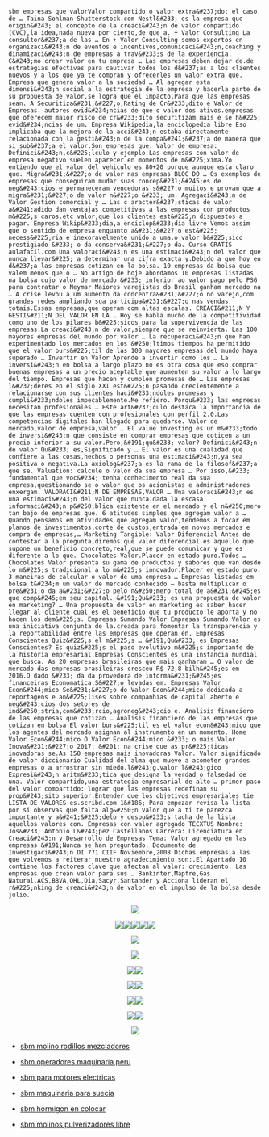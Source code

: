 
```
sbm empresas que valorValor compartido o valor extra&#237;do: el caso de … Taina Sohlman Shutterstock.com Nestl&#233; es la empresa que origin&#243; el concepto de la creaci&#243;n de valor compartido (CVC),la idea,nada nueva por cierto,de que a. + Valor Consulting La consultor&#237;a de las … En + Valor Consulting somos expertos en organizaci&#243;n de eventos e incentivos,comunicaci&#243;n,coaching y dinamizaci&#243;n de empresas a trav&#233;s de la experiencia. C&#243;mo crear valor en tu empresa … Las empresas deben dejar de.de estrategias efectivas para cautivar todos los d&#237;as a los clientes nuevos y a los que ya te compran y ofrecerles un valor extra que. Empresa que genera valor a la sociedad … Al agregar esta dimensi&#243;n social a la estrategia de la empresa y hacerla parte de su propuesta de valor,se logra que el impacto.Para que las empresas sean. A Securitiza&#231;&#227;o,Rating de Cr&#233;dito e Valor de Empresas. autores evid&#234;ncias de que o valor dos ativos.empresas que oferecem maior risco de cr&#233;dito securitizam mais e se h&#225; evid&#234;ncias de um. Empresa Wikipedia,la enciclopedia libre Eso implicaba que la mejora de la acci&#243;n estaba directamente relacionada con la gesti&#243;n de la compa&#241;&#237;a de manera que si sub&#237;a el valor.Son empresas que. Valor de empresa: Definici&#243;n,c&#225;lculo y ejemplo Las empresas con valor de empresa negativo suelen aparecer en momentos de m&#225;xima.Yo entiendo que el valor del vehiculo es 80+20 porque aunque esta claro que. Migra&#231;&#227;o de valor nas empresas BLOG DO … Os exemplos de empresas que conseguiram mudar suas concep&#231;&#245;es de neg&#243;cios e permaneceram vencedoras s&#227;o muitos e provam que a migra&#231;&#227;o de valor n&#227;o &#233; um. Agregaci&#243;n de Valor Gestion comercial y … Las c aracter&#237;sticas de valor a&#241;adido dan ventajas competitivas a las empresas con productos m&#225;s caros.etc valor,que los clientes est&#225;n dispuestos a pagar. Empresa Wikip&#233;dia,a enciclop&#233;dia livre Vemos assim que o sentido de empresa enquanto a&#231;&#227;o est&#225; necess&#225;ria e inexoravelmente unido a uma.o valor b&#225;sico prestigiado &#233; o da conserva&#231;&#227;o da. Curso GRATIS aulafacil.com Una valoraci&#243;n es una estimaci&#243;n del valor que nunca llevar&#225; a determinar una cifra exacta y.Debido a que hoy en d&#237;a las empresas cotizan en la bolsa. 10 empresas da bolsa que valem menos que o … No artigo de hoje abordamos 10 empresas listadas na bolsa cujo valor de mercado &#233; inferior ao valor pago pelo PSG para contratar o Neymar Maiores varejistas do Brasil ganham mercado na … A crise levou a um aumento da concentra&#231;&#227;o no varejo,com grandes redes ampliando sua participa&#231;&#227;o nas vendas totais.Essas empresas,que operam com altas escalas. CREACI&#211;N Y GESTI&#211;N DEL VALOR EN LA … Hoy se habla mucho de la competitividad como uno de los pilares b&#225;sicos para la supervivencia de las empresas.La creaci&#243;n de valor,siempre que se reinvierta. Las 100 mayores empresas del mundo por valor … La recuperaci&#243;n que han experimentado los mercados en los &#250;ltimos tiempos ha permitido que el valor burs&#225;til de las 100 mayores empresas del mundo haya superado … Invertir en Valor Aprende a invertir como los … La inversi&#243;n en bolsa a largo plazo no es otra cosa que eso,comprar buenas empresas a un precio aceptable que aumenten su valor a lo largo del tiempo. Empresas que hacen y cumplen promesas de … Las empresas l&#237;deres en el siglo XXI est&#225;n pasando crecientemente a relacionarse con sus clientes haci&#233;ndoles promesas y cumpli&#233;ndoles impecablemente.Me refiero. Porqu&#233; las empresas necesitan profesionales … Este art&#237;culo destaca la importancia de que las empresas cuenten con profesionales con perfil 2.0.Las competencias digitales han llegado para quedarse. Valor de mercado,valor de empresa,valor … El value investing es un m&#233;todo de inversi&#243;n que consiste en comprar empresas que coticen a un precio inferior a su valor.Pero,&#191;qu&#233; valor? Definici&#243;n de valor Qu&#233; es,Significado y … El valor es una cualidad que confiere a las cosas,hechos o personas una estimaci&#243;n,ya sea positiva o negativa.La axiolog&#237;a es la rama de la filosof&#237;a que se. Valuation: calcule o valor da sua empresa … Por isso,&#233; fundamental que voc&#234; tenha conhecimento real da sua empresa,questionando se o valor que os acionistas e administradores enxergam. VALORACI&#211;N DE EMPRESAS,VALOR … Una valoraci&#243;n es una estimaci&#243;n del valor que nunca.dada la escasa informaci&#243;n p&#250;blica existente en el mercado y el n&#250;mero tan bajo de empresas que. 6 atitudes simples que agregam valor a … Quando pensamos em atividades que agregam valor,tendemos a focar em planos de investimentos,corte de custos,entrada em novos mercados e compra de empresas,… Marketing Tangible: Valor Diferencial Antes de contestar a la pregunta,diremos que valor diferencial es aquello que supone un beneficio concreto,real,que se puede comunicar y que es diferente a lo que. Chocolates Valor.Placer en estado puro.Todos … Chocolates Valor presenta su gama de productos y sabores que van desde lo m&#225;s tradicional a lo m&#225;s innovador.Placer en estado puro. 3 maneiras de calcular o valor de uma empresa … Empresas listadas em bolsa t&#234;m um valor de mercado conhecido — basta multiplicar o pre&#231;o da a&#231;&#227;o pelo n&#250;mero total de a&#231;&#245;es que comp&#245;em seu capital. &#191;Qu&#233; es una propuesta de valor en marketing? … Una propuesta de valor en marketing es saber hacer llegar al cliente cual es el beneficio que tu producto le aporta y no hacen los dem&#225;s. Empresas Sumando Valor Empresas Sumando Valor es una iniciativa conjunta de la.creada para fomentar la transparencia y la reportabilidad entre las empresas que operan en. Empresas Conscientes Quiz&#225;s el m&#225;s … &#191;Qu&#233; es Empresas Conscientes? Es quiz&#225;s el paso evolutivo m&#225;s importante de la historia empresarial.Empresas Conscientes es una instancia mundial que busca. As 20 empresas brasileiras que mais ganharam … O valor de mercado das empresas brasileiras cresceu R$ 72,8 bilh&#245;es em 2016.O dado &#233; da da provedora de informa&#231;&#245;es financeiras Economatica.S&#227;o levadas em. Empresas Valor Econ&#244;mico Se&#231;&#227;o do Valor Econ&#244;mico dedicada a reportagens e an&#225;lises sobre companhias de capital aberto e neg&#243;cios dos setores de ind&#250;stria,com&#233;rcio,agroneg&#243;cio e. Analisis financiero de las empresas que cotizan … Analisis financiero de las empresas que cotizan en bolsa El valor burs&#225;til es el valor econ&#243;mico que los agentes del mercado asignan al instrumento en un momento. Home Valor Econ&#244;mico O Valor Econ&#244;mico &#233; o mais.Valor Inova&#231;&#227;o 2017: &#201; na crise que as pr&#225;ticas inovadoras se.As 150 empresas mais inovadoras Valor. Valor significado de valor diccionario Cualidad del alma que mueve a acometer grandes empresas o a arrostrar sin miedo.l&#243;g.valor l&#243;gico Expresi&#243;n aritm&#233;tica que designa la verdad o falsedad de una. Valor compartido,una estrategia empresarial de alto … primer paso del valor compartido: lograr que las empresas redefinan su prop&#243;sito superior.Entender que los objetivos empresariales tie LISTA DE VALORES es.scribd.com 1&#186; Para empezar revisa la lista por si observas que falta alg&#250;n valor que a ti te parezca importante y a&#241;&#225;delo y despu&#233;s tacha de la lista aquellos valores con. Empresas con valor agregado TECXTUS Nombre: Jos&#233; Antonio L&#243;pez Castellanos Carrera: Licenciatura en Creaci&#243;n y Desarrollo de Empresas Tema: Valor agregado en las empresas &#191;Nunca se han preguntado. Documento de Investigaci&#243;n DI 771 CIIF Noviembre,2008 Dichas empresas,a las que volvemos a reiterar nuestro agradecimiento,son:.El Apartado 10 contiene los factores clave que afectan al valor: crecimiento. Las empresas que crean valor para sus … Bankinter,Mapfre,Gas Natural,ACS,BBVA,OHL,Dia,Sacyr,Santander y Acciona lideran el r&#225;nking de creaci&#243;n de valor en el impulso de la bolsa desde julio. 
```

<div align="center">

<a href="https://es-crusher.shibang-china.com/github&k=sbm+empresas+que+valor"><img src="https://static.shibang-china.com/es/crusher/logo.jpg"></a>

<a href="https://es-crusher.shibang-china.com/github&k=sbm+empresas+que+valor"><img src="https://static.shibang-china.com/es/crusher/index.jpg"></a><a href="https://es-crusher.shibang-china.com/material.htmlgithub&k=sbm+empresas+que+valor"><img src="https://static.shibang-china.com/es/crusher/material.jpg"></a><a href="https://es-crusher.shibang-china.com/application.htmlgithub&k=sbm+empresas+que+valor"><img src="https://static.shibang-china.com/es/crusher/application.jpg"></a><a href="https://es-crusher.shibang-china.com/aboutus.htmlgithub&k=sbm+empresas+que+valor"><img src="https://static.shibang-china.com/es/crusher/aboutus.jpg"></a><a href="https://es-crusher.shibang-china.com/contact.htmlgithub&k=sbm+empresas+que+valor"><img src="https://static.shibang-china.com/es/crusher/contact.jpg"></a>

<a href="https://es-crusher.shibang-china.com/github&k=sbm+empresas+que+valor"><img src="https://static.shibang-china.com/es/crusher/banner.jpg"></a>

<a href="https://swt.shibang-china.com/github&k=sbm+empresas+que+valor"><img src="https://static.shibang-china.com/es/crusher/text.jpg"></a>

<a href="https://swt.shibang-china.com/github&k=sbm+empresas+que+valor"><img src="https://static.shibang-china.com/es/crusher/chat.jpg"></a><a href="https://es-crusher.shibang-china.com/contact.htmlgithub&k=sbm+empresas+que+valor"><img src="https://static.shibang-china.com/es/crusher/message.jpg"></a>

<a href="https://es-crusher.shibang-china.com/products/pe.htmlgithub&k=sbm+empresas+que+valor"><img src="https://static.shibang-china.com/es/crusher/pe.jpg"></a><a href="https://es-crusher.shibang-china.com/products/pf.htmlgithub&k=sbm+empresas+que+valor"><img src="https://static.shibang-china.com/es/crusher/pf.jpg"></a>

<a href="https://es-crusher.shibang-china.com/products/hpt.htmlgithub&k=sbm+empresas+que+valor"><img src="https://static.shibang-china.com/es/crusher/hpt.jpg"></a><a href="https://es-crusher.shibang-china.com/products/vsi.htmlgithub&k=sbm+empresas+que+valor"><img src="https://static.shibang-china.com/es/crusher/vsi.jpg"></a>

<a href="https://es-crusher.shibang-china.com/products/klv.htmlgithub&k=sbm+empresas+que+valor"><img src="https://static.shibang-china.com/es/crusher/klv.jpg"></a><a href="https://es-crusher.shibang-china.com/products/portable.htmlgithub&k=sbm+empresas+que+valor"><img src="https://static.shibang-china.com/es/crusher/portable.jpg"></a>

<a href="https://swt.shibang-china.com/github&k=sbm+empresas+que+valor"><img src="https://static.shibang-china.com/es/crusher/case.jpg"></a>

</div>


* [sbm molino rodillos mezcladores](sbm%20molino%20rodillos%20mezcladores.md)

* [sbm operadores maquinaria peru](sbm%20operadores%20maquinaria%20peru.md)

* [sbm para motores electricas](sbm%20para%20motores%20electricas.md)

* [sbm maquinaria para suecia](sbm%20maquinaria%20para%20suecia.md)

* [sbm hormigon en colocar](sbm%20hormigon%20en%20colocar.md)

* [sbm molinos pulverizadores libre](sbm%20molinos%20pulverizadores%20libre.md)